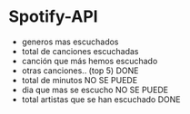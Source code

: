 # Spotify-API

- generos mas escuchados
- total de canciones escuchadas 
- canción que más hemos escuchado
- otras canciones.. (top 5) DONE
- total de minutos NO SE PUEDE
- dia que mas se escucho NO SE PUEDE
- total artistas que se han escuchado DONE